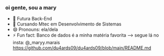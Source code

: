 ### oi gente, sou a mary

- 🔭 Futura Back-End
- 🌱 Cursando Mtec em Desenvolvimento de Sistemas
- 😄 Pronouns: ela/dela
- ⚡ Fun fact: Banco de dados é a minha matéria favorita
--> segue lá no insta: @_maryy.marais
https://github.com/du4ards09/du4ards09/blob/main/README.md
